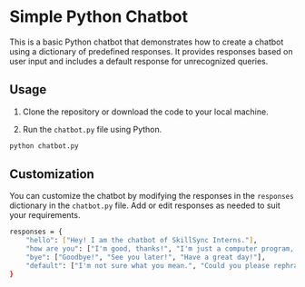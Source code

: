 # Simple Python Chatbot

This is a basic Python chatbot that demonstrates how to create a chatbot using a dictionary of predefined responses. It provides responses based on user input and includes a default response for unrecognized queries.

## Usage

1. Clone the repository or download the code to your local machine.

2. Run the `chatbot.py` file using Python.

```bash
python chatbot.py
```

## Customization

You can customize the chatbot by modifying the responses in the `responses` dictionary in the `chatbot.py` file. Add or edit responses as needed to suit your requirements.

```bash
responses = {
    "hello": ["Hey! I am the chatbot of SkillSync Interns."],
    "how are you": ["I'm good, thanks!", "I'm just a computer program, so I don't have feelings, but I'm here to help!"],
    "bye": ["Goodbye!", "See you later!", "Have a great day!"],
    "default": ["I'm not sure what you mean.", "Could you please rephrase that?", "I don't understand."]
}
```
